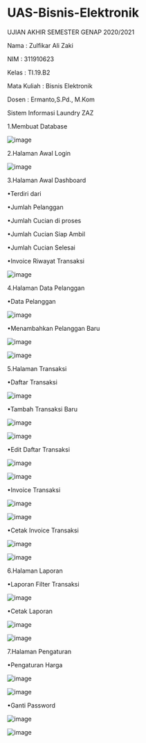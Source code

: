 # UAS-Bisnis-Elektronik

UJIAN AKHIR SEMESTER GENAP 2020/2021

Nama		: Zulfikar Ali Zaki

NIM		: 311910623

Kelas		: TI.19.B2

Mata Kuliah	: Bisnis Elektronik

Dosen		: Ermanto,S.Pd., M.Kom

Sistem Informasi Laundry ZAZ

1.Membuat Database
	
![image](https://user-images.githubusercontent.com/81583805/125802971-3432016d-e82a-4833-b84a-c60f4f14ae19.png)

2.Halaman Awal Login

![image](https://user-images.githubusercontent.com/81583805/125803011-8f38488d-e233-4dfb-93d6-061a970cab42.png)

3.Halaman Awal Dashboard

•Terdiri dari

•Jumlah Pelanggan

•Jumlah Cucian di proses

•Jumlah Cucian Siap Ambil

•Jumlah Cucian Selesai

•Invoice Riwayat Transaksi

![image](https://user-images.githubusercontent.com/81583805/125803171-26875491-b617-4af4-89de-172c0fda0f8c.png)

4.Halaman Data Pelanggan

•Data Pelanggan

![image](https://user-images.githubusercontent.com/81583805/125804573-d33529d7-be07-40f0-8b70-d8b6c3a1a24e.png)

•Menambahkan Pelanggan Baru

![image](https://user-images.githubusercontent.com/81583805/125803289-f8c2e5f1-937b-4784-b036-5ceeee09bcfb.png)

![image](https://user-images.githubusercontent.com/81583805/125803301-abcacd7d-8ab5-4638-96c8-f0f608ae8172.png)

5.Halaman Transaksi

•Daftar Transaksi

![image](https://user-images.githubusercontent.com/81583805/125803339-cc11531c-30de-4fdd-a054-11dd4cebb1c0.png)

•Tambah Transaksi Baru

![image](https://user-images.githubusercontent.com/81583805/125803442-0913f5eb-a4a2-4fb6-b417-0967bd757638.png)

![image](https://user-images.githubusercontent.com/81583805/125803463-c39f4423-5a42-4044-b719-6303ea21fe17.png)

•Edit Daftar Transaksi

![image](https://user-images.githubusercontent.com/81583805/125803526-c4c016aa-a589-43c7-9ca9-e80c759bf019.png)

![image](https://user-images.githubusercontent.com/81583805/125803535-3f08216e-5acd-45b8-922d-5897b0c5fbe6.png)

•Invoice Transaksi

![image](https://user-images.githubusercontent.com/81583805/125803573-dac56022-daa5-47d4-90ed-440e461a9a6e.png)

![image](https://user-images.githubusercontent.com/81583805/125803587-15603770-2dc9-49c4-a4fc-a5e6fec4db2d.png)

•Cetak Invoice Transaksi

![image](https://user-images.githubusercontent.com/81583805/125803636-e844c556-b149-4012-ab33-7344ef1a42b7.png)

![image](https://user-images.githubusercontent.com/81583805/125803662-252a6ce4-c331-4320-a198-579acaf7e8ec.png)

6.Halaman Laporan

•Laporan Filter Transaksi 

![image](https://user-images.githubusercontent.com/81583805/125803729-a4f91146-3085-4c1e-ab34-da5cbc60da0d.png)

•Cetak Laporan

![image](https://user-images.githubusercontent.com/81583805/125803770-a16752e7-61a2-4997-b98a-2eadbb3deb25.png)

![image](https://user-images.githubusercontent.com/81583805/125803782-e20a6a71-700b-45cd-8b8b-a150c5807f8e.png)

7.Halaman Pengaturan

•Pengaturan Harga

![image](https://user-images.githubusercontent.com/81583805/125803827-fa616124-350e-4a3a-90cf-45c3a227529d.png)

![image](https://user-images.githubusercontent.com/81583805/125803849-cc470f07-8484-4b47-8683-367733d18ee3.png)

•Ganti Password

![image](https://user-images.githubusercontent.com/81583805/125803887-fb8a0d61-df61-44e1-a884-e0f998adeff7.png)

![image](https://user-images.githubusercontent.com/81583805/125803902-c45b7e2a-ed4c-4f70-a71b-567b2ab6478b.png)


